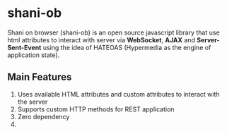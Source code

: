 # shani-ob
Shani on browser (shani-ob) is an open source javascript library that use html attributes to interact with server via **WebSocket**, **AJAX** and **Server-Sent-Event**
using the idea of HATEOAS (Hypermedia as the engine of application state).

## Main Features
1. Uses available HTML attributes and custom attributes to interact with the server
2. Supports custom HTTP methods for REST application
3. Zero dependency
4. 
